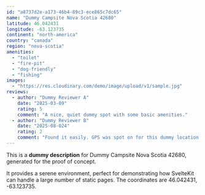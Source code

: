 ```yaml
---
id: "a8737d2e-a173-46b4-89c3-ece865c7dc65"
name: "Dummy Campsite Nova Scotia 42680"
latitude: 46.042431
longitude: -63.123735
continent: "north-america"
country: "canada"
region: "nova-scotia"
amenities:
  - "toilet"
  - "fire-pit"
  - "dog-friendly"
  - "fishing"
images:
  - "https://res.cloudinary.com/demo/image/upload/v1/sample.jpg"
reviews:
  - author: "Dummy Reviewer A"
    date: "2025-03-09"
    rating: 5
    comment: "A nice, quiet dummy spot with some basic amenities."
  - author: "Dummy Reviewer B"
    date: "2025-08-024"
    rating: 2
    comment: "Found it easily. GPS was spot on for this dummy location."
---
```


This is a **dummy description** for Dummy Campsite Nova Scotia 42680, generated for the proof of concept.

It provides a serene environment, perfect for demonstrating how SvelteKit can handle a large number of static pages. The coordinates are 46.042431, -63.123735.
